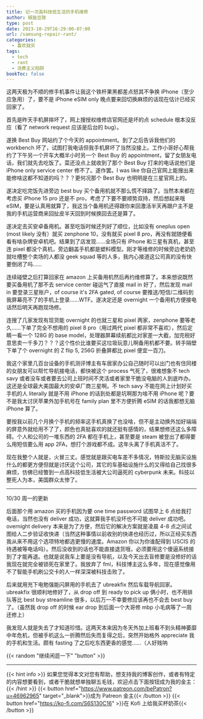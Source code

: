```yaml
---
title: 记一次高科技低生活的手机维修
author: 椒盐豆豉
type: post
date: 2023-10-29T16:29:00-07:00
url: /samsung-repair-rant/
categories:
  - 喜欢就买
tags:
  - tech
  - rant
  - 消费主义陷阱
bookToc: false
---
```


这两天极为不顺的修手机事件让我这个铁杆果黑都差点怒其不争换 iPhone（至少应急用）了，要不是 iPhone eSIM only 晚点要来回切换麻烦的话现在估计已经买回家了。

<!--more-->

首先是昨天手机屏摔坏了，网上搜授权维修店官网还是坏的点 schedule 根本没反应（看了 network request 应该是后台的 bug）。

遂换 Best Buy 网站约了个今天的 appointment。到了之后告诉我他们的 workbench 坏了，试图打我电话但我手机屏坏了当然没接上。工作小哥好心帮我约了下午另一个开车大概半小时另一个 Best Buy 的 appointment，留了女朋友电话，我们就先去吃饭了。菜还没点上就收到了那个 Best Buy 打来的电话说他们是 iPhone only service center 修不了。遂作罢。I was like 你自己官网上能搜出来能修啥这都不知道的吗？？？更何况那个 Best Buy 也明明是在三星官网上的。

遂决定吃完饭先进旁边 best buy 买个备用机就不那么慌不择路了。当然本来都在考虑买 iPhone 15 pro 还是不 pro，考虑了下要不要顺势双持，然后想起来哦 eSIM，要是认真用就算了，我这当个备用机还得跟你来回激活半天再跟户主不是我的手机运营商来回扯皮半天回到时候换回去还是算了。

遂决定去买安卓备用机。甚至吃饭时候还列好了顺位，比如没有 oneplus open (most likely 没有）就买 zenphone 10，没有就买 pixel 8 pro，再没有就随便看看有啥杂牌安卓机吧。结果到了店发现……全场只有 iPhone 和三星有真机，甚至连 pixel 都没个真机，旁边翻盖手机都是塑料模型。刚才等维修的时候旁边老奶奶就吐槽整个卖场的人都没 geek squad 等的人多，我内心接道这公司真的没有快要倒闭了吗……

连续碰壁之后打算回家在 amazon 上买备用机然后再约维修算了。本来想说既然要买备用机了那不去 service center 碰运气了直接 mail in 好了，然后发现 mail in 要登录三星账户，of course it's 2FA gated, of course 要推送/短信/二维码到我屏幕亮不了的手机上登录……WTF。遂决定还是 overnight 一个备用机方便接电话然后明天再跑现场修。

连搜了几家发现有现货能 overnight 的也就三星和 pixel 两家，zenphone 要等老久……下单了完全不想用的 pixel 8 pro（用过两代 pixel 都非常不喜欢），然后定睛一看一个 128G 的 base model，处理器屏幕续航都比对家差一大截，加完税好意思卖一千多刀？？？这个性价比谁要买这垃圾玩意儿啊备用机都不要。转手隔壁下单了个 overnight 的 Z flip 5, 256G 折叠屏都比 pixel 便宜一百刀。

我这个家里几百台设备的手机测评博主有车居家办公自己随时可以出门也有住同楼的女朋友可以帮忙导航接电话，都快被这个 process 气死了，很难想象不 tech savy 或者没车或者要去公司上班时间不灵活或者家里干脆没电脑的人到底咋办。这还是全球最大美国最大的安卓厂商三星啊。不 tech savy 不能在网上计划好买手机的人 literally 就是不用 iPhone 的话到处都是坑啊那为啥不用 iPhone 呢？要不是我太讨厌苹果外加手机号在 family plan 里不方便折腾 eSIM 的话我都想无脑 iPhone 算了。

要按我以前几个月换个手机的频率这手机真换了也没啥，但不是主动换外加好端端的屏意外就给用不了了，颜色也真挺喜欢的就还挺有感情的，结果想修还这么多障碍。个人和公司的一堆东西的 2FA 都在手机上，甚至要是 steam 被登出了都得要么用短信要么用 app 2FA，想打个游戏都不成。这年头离了手机真活不了。

现在我整个人就是，火冒三丈。感觉就是跟买电车差不多情况，特斯拉无脑买设施什么的都更方便但就是讨厌这个公司，其它的车基础设施什么的又得给自己找很多麻烦，仿佛已经瞥到一点高科技低生活被大公司逼死的 cyberpunk 未来。科技以整死人为本，美国群众太惨了。

---

10/30 周一的更新

后面那个用 amazon 买的手机因为要 one time password  试图早上 6 点给我打电话，当然也没有 deliver 成功，这就算我手机没坏也不可能 deliver 成功吧。overnight delivery  本来是为了方便，然后它的解决方案就是凌晨 4-8 点之间试图给人二步验证收快递（当然这种事情以前收别的快递也经历过，所以正经买东西我从来不用这个选项特地都选更慢的速度。Amazon 你以为你谁配得到 USCIS 的待遇被等电话吗）。然后没收到的话也不能直接退货哦，必须要用这个傻逼系统接到了才能再退。也就是说我车上要是没有导航，以及今天出去盲修要是没修好的话我现在就完全被锁死在家里了。我放弃了 fml，科技博主这么多年，现在感觉像用不了智能手机刷公交卡的人一样深深被科技击败了。

后来就用充下电勉强能闪屏用的手机去了 ubreakfix 然后车载导航回家。 ubreakfix 很顺利地修好了，从 drop off 到 ready to pick up 俩小时，也不用排队等比 best buy streamline 很多，以后万一不幸要修应该再也不会去 best buy 了。（虽然我 drop off 的时候 ear drop 到后面一个大哥修 mbp 小毛病等了一周还修上）

我发现人就是失去了才知道珍惜。这两天本来因为冬天外加上班看不到头精神萎靡中年危机，但被手机这么一折腾然后失而复得之后，突然开始格外 appreciate 我的手机和生活。颇有 fasting 了之后吃东西更香的感觉……（人好贱呐

{{< random "继续闲逛一下" "button" >}}

---
{{< hint info >}}
如果您觉得本文对您有帮助，想支持我的博客创作，或者有特定的内容想要看到，或者干脆就想单独聊五毛钱，欢迎点击下面按钮成为我的金主：
{{< /hint >}}
{{< button href="https://www.patreon.com/bePatron?u=46962965" target="_blank">}}成为 Patreon 金主{{< /button >}}
{{< button href="https://ko-fi.com/S6S130C16" >}}在 Kofi 上给我买杯奶茶{{< /button >}}
